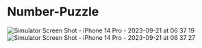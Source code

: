 # Number-Puzzle
![Simulator Screen Shot - iPhone 14 Pro - 2023-09-21 at 06 37 19](https://github.com/SafarovQudrat/Number-Puzzle/assets/117923107/0129e9af-0a8d-48d2-8b5e-39817ed985ec)
![Simulator Screen Shot - iPhone 14 Pro - 2023-09-21 at 06 37 27](https://github.com/SafarovQudrat/Number-Puzzle/assets/117923107/6e58c148-28ab-4e89-ba84-dd1ae0813b10)
